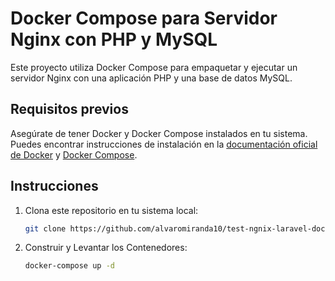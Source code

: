 # Docker Compose para Servidor Nginx con PHP y MySQL

Este proyecto utiliza Docker Compose para empaquetar y ejecutar un servidor Nginx con una aplicación PHP y una base de datos MySQL.

## Requisitos previos

Asegúrate de tener Docker y Docker Compose instalados en tu sistema. Puedes encontrar instrucciones de instalación en la [documentación oficial de Docker](https://docs.docker.com/get-docker/) y [Docker Compose](https://docs.docker.com/compose/install/).

## Instrucciones

1. Clona este repositorio en tu sistema local:

   ```bash
   git clone https://github.com/alvaromiranda10/test-ngnix-laravel-docker-mysql.git

2. Construir y Levantar los Contenedores:

   ```bash
   docker-compose up -d